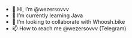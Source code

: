 - 👋 Hi, I’m @wezersovvv
- 🌱 I’m currently learning Java
- 💞️ I’m looking to collaborate with Whoosh.bike
- 📫 How to reach me @wezersovvv (Telegram)

<!---
wezersovvv/wezersovvv is a ✨ special ✨ repository because its `README.md` (this file) appears on your GitHub profile.
You can click the Preview link to take a look at your changes.
--->

